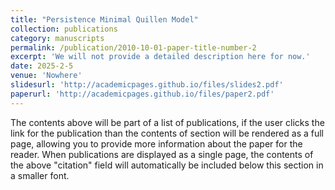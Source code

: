 ```yaml
---
title: "Persistence Minimal Quillen Model"
collection: publications
category: manuscripts
permalink: /publication/2010-10-01-paper-title-number-2
excerpt: 'We will not provide a detailed description here for now.'
date: 2025-2-5
venue: 'Nowhere'
slidesurl: 'http://academicpages.github.io/files/slides2.pdf'
paperurl: 'http://academicpages.github.io/files/paper2.pdf'
---
```


The contents above will be part of a list of publications, if the user clicks the link for the publication than the contents of section will be rendered as a full page, allowing you to provide more information about the paper for the reader. When publications are displayed as a single page, the contents of the above "citation" field will automatically be included below this section in a smaller font.
